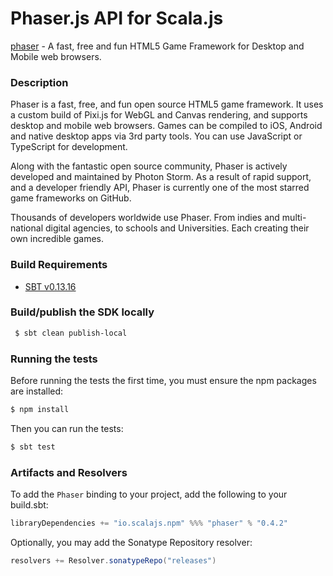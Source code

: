 Phaser.js API for Scala.js
================================
[phaser](http://phaser.io/docs/2.6.2/) - A fast, free and fun HTML5 Game Framework for Desktop and Mobile web browsers.

### Description

Phaser is a fast, free, and fun open source HTML5 game framework. It uses a custom build of Pixi.js for 
WebGL and Canvas rendering, and supports desktop and mobile web browsers. Games can be compiled to iOS, 
Android and native desktop apps via 3rd party tools. You can use JavaScript or TypeScript for development.

Along with the fantastic open source community, Phaser is actively developed and maintained by Photon Storm. 
As a result of rapid support, and a developer friendly API, Phaser is currently one of the most starred game 
frameworks on GitHub.

Thousands of developers worldwide use Phaser. From indies and multi-national digital agencies, to schools 
and Universities. Each creating their own incredible games.

### Build Requirements

* [SBT v0.13.16](http://www.scala-sbt.org/download.html)

### Build/publish the SDK locally

```bash
 $ sbt clean publish-local
```

### Running the tests

Before running the tests the first time, you must ensure the npm packages are installed:

```bash
$ npm install
```

Then you can run the tests:

```bash
$ sbt test
```

### Artifacts and Resolvers

To add the `Phaser` binding to your project, add the following to your build.sbt:  

```sbt
libraryDependencies += "io.scalajs.npm" %%% "phaser" % "0.4.2"
```

Optionally, you may add the Sonatype Repository resolver:

```sbt   
resolvers += Resolver.sonatypeRepo("releases") 
```
